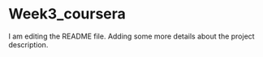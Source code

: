 # Week3_coursera
I am editing the README file. Adding some more details about the project description.
